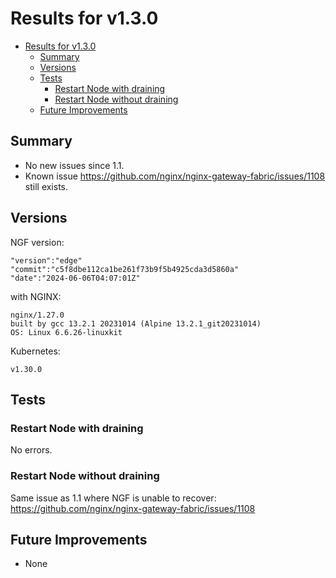 # Results for v1.3.0

<!-- TOC -->
- [Results for v1.3.0](#results-for-v130)
  - [Summary](#summary)
  - [Versions](#versions)
  - [Tests](#tests)
    - [Restart Node with draining](#restart-node-with-draining)
    - [Restart Node without draining](#restart-node-without-draining)
  - [Future Improvements](#future-improvements)
<!-- TOC -->


## Summary

- No new issues since 1.1.
- Known issue https://github.com/nginx/nginx-gateway-fabric/issues/1108 still exists.

## Versions

NGF version:


```text
"version":"edge"
"commit":"c5f8dbe112ca1be261f73b9f5b4925cda3d5860a"
"date":"2024-06-06T04:07:01Z"
```

with NGINX:

```text
nginx/1.27.0
built by gcc 13.2.1 20231014 (Alpine 13.2.1_git20231014)
OS: Linux 6.6.26-linuxkit
```

Kubernetes:

```text
v1.30.0
```

## Tests

### Restart Node with draining

No errors.

### Restart Node without draining

Same issue as 1.1 where NGF is unable to recover: https://github.com/nginx/nginx-gateway-fabric/issues/1108

## Future Improvements

- None
